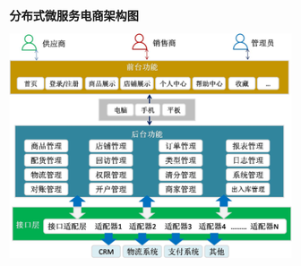 ##	分布式微服务电商架构图

![Image text](https://github.com/HungKuei/shopping-parent/blob/master/doc/img/shopping.png)